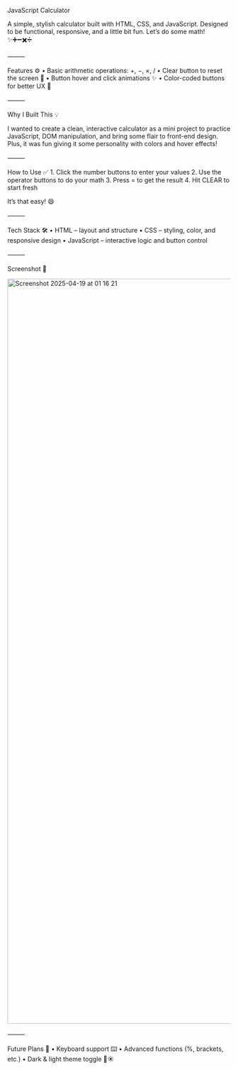 JavaScript Calculator

A simple, stylish calculator built with HTML, CSS, and JavaScript.
Designed to be functional, responsive, and a little bit fun.
Let’s do some math! ✨➕➖✖️➗

⸻

Features ⚙️
	•	Basic arithmetic operations: +, −, ×, /
	•	Clear button to reset the screen 🧼
	•	Button hover and click animations ✨
	•	Color-coded buttons for better UX 🎨

⸻

Why I Built This 💡

I wanted to create a clean, interactive calculator as a mini project to practice JavaScript, DOM manipulation, and bring some flair to front-end design.
Plus, it was fun giving it some personality with colors and hover effects!

⸻

How to Use ✅
	1.	Click the number buttons to enter your values
	2.	Use the operator buttons to do your math
	3.	Press = to get the result
	4.	Hit CLEAR to start fresh

It’s that easy! 😄

⸻

Tech Stack 🛠️
	•	HTML – layout and structure
	•	CSS – styling, color, and responsive design
	•	JavaScript – interactive logic and button control

⸻


Screenshot 📸

<img width="1680" alt="Screenshot 2025-04-19 at 01 16 21" src="https://github.com/user-attachments/assets/b1eeabc6-23b1-40d9-838e-abfac1f34cc4" />


⸻

Future Plans 🧠
	•	Keyboard support ⌨️
	•	Advanced functions (%, brackets, etc.)
	•	Dark & light theme toggle 🌙☀️
